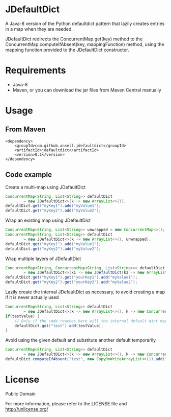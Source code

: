JDefaultDict
============

A Java-8 version of the Python defaultdict pattern that lazily creates entries in a map when they are needed. 

JDefaultDict redirects the ConcurrentMap.get(key) method to the ConcurrentMap.computeIfAbsent(key, mappingFunction)
method, using the mapping function provided to the JDefaultDict constructor.

Requirements
============

* Java-8
* Maven, or you can download the jar files from Maven Central manually

Usage
=====

From Maven
----------

    <dependency>
        <groupId>com.github.ansell.jdefaultdict</groupId>
        <artifactId>jdefaultdict</artifactId>
        <version>0.1</version>
    </dependency>

Code example
------------

Create a multi-map using JDefaultDict

```java
ConcurrentMap<String, List<String>> defaultDict 
		= new JDefaultDict<>(k -> new ArrayList<>());
defaultDict.get("myKey1").add("myValue1");
defaultDict.get("myKey2").add("myValue2");
```

Wrap an existing map using JDefaultDict

```java
ConcurrentMap<String, List<String>> unwrapped = new ConcurrentMap<>();
ConcurrentMap<String, List<String>> defaultDict 
		= new JDefaultDict<>(k -> new ArrayList<>(), unwrapped);
defaultDict.get("myKey1").add("myValue1");
defaultDict.get("myKey2").add("myValue2");
```

Wrap multiple layers of JDefaultDict

```java
ConcurrentMap<String, ConcurrentMap<String, List<String>>> defaultDict 
		= new JDefaultDict<>(k1 -> new JDefaultDict(k2 -> new ArrayList<>()));
defaultDict.get("myKey1").get("yourKey1").add("myValue1");
defaultDict.get("myKey2").get("yourKey2").add("myValue2");
```

Lazily create the internal JDefaultDict as necessary, to avoid creating a map if it is never actually used

```java
ConcurrentMap<String, List<String>> defaultDict 
		= new JDefaultDict<>(k -> new ArrayList<>(), k -> new ConcurrentHashMap<>());
if(testValue) {
	// Only if the code reaches here will the internal default dict map be created
	defaultDict.get("test").add(testValue);
}
```

Avoid using the given default and substitute another default temporarily

```java
ConcurrentMap<String, List<String>> defaultDict 
		= new JDefaultDict<>(k -> new ArrayList<>(), k -> new ConcurrentHashMap<>());
defaultDict.computeIfAbsent("test", new CopyOnWriteArrayList<>()).add("testValue");
```

License
=======

Public Domain

For more information, please refer to the LICENSE file and http://unlicense.org/
